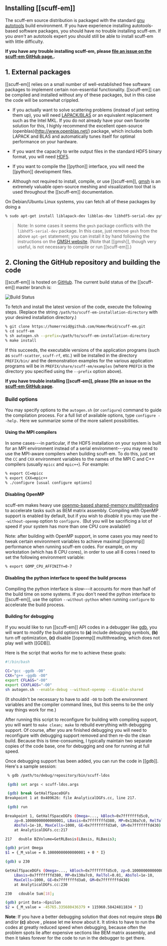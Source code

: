## Installing [[scuff-em]]

The <span class=SC>scuff-em</span> source distribution is packaged with the standard
[<span class=SC>gnu autotools</span>](https://www.gnu.org/software/automake/manual/html_node/Autotools-Introduction.html)
build environment. If you have experience installing <span class=SC>autotools</span>-based
software packages, you should have no trouble installing <span class=SC>scuff-em</span>.
If you *aren't* an <span class=SC>autotools</span> expert you should still be
able to install <span class=SC>scuff-em</span> with little difficulty.

**If you have any trouble installing <span class=SC>scuff-em</span>, please
[file an issue on the <span class=SC>scuff-em</span> GitHub page.][Issues].**

## 1. External packages

[[scuff-em]] relies on a small number of well-established free 
software packages to implement certain non-essential functionality. 
[[scuff-em]] can be compiled and installed without any of these packages, 
but in this case the code will be somewhat crippled.

+ If you actually want to solve scattering problems (instead of
  just setting them up), you will need
  [LAPACK/BLAS](http://www.netlib.org/lapack) or an equivalent
  replacement such as the Intel MKL. If you do not already have your
  own favorite solution for this, I highly recommend the excellent
  open-source (<span class=SC>openblas</span>)(http://www.openblas.net/)
  package, which includes both LAPACK and BLAS and automatically
  tunes itself for optimal performance on your hardware.

+ If you want the capacity to write output files in the 
  standard HDF5 binary format, you will need
  [HDF5](http://www.hdfgroup.org/HDF5).

+ If you want to compile the [[python]] interface, you will need the
  [[python]] development files.

+ Although not required to install, compile, or use
  [[scuff-em]],
  [<span class="SC">gmsh</span>](http://geuz.org/gmsh)
  is an extremely valuable open-source meshing and visualization
  tool that is used throughout the
  [[scuff-em]] documentation.

On Debian/Ubuntu Linux systems, you can fetch all of these packages by doing a

````bash
% sudo apt-get install liblapack-dev libblas-dev libhdf5-serial-dev python-dev gmsh
````

> Note: In some cases it seems the ``gmsh`` package conflicts with 
> the ``libhdf5-serial-dev`` package. In this case, just 
> remove ``gmsh`` from the above ``apt-get`` statement; you can 
> install it by hand following the instructions
> on the [GMSH website](http://geuz.org/gmsh).
> (Note that [[gmsh]], though very useful, 
> is not necessary to compile or run [[scuff-em]].)

## 2. Cloning the GitHub repository and building the code

[[scuff-em]] is hosted on [GitHub][GitHub].
The current build status of the [[scuff-em]] master branch is:

![Build Status](https://travis-ci.org/HomerReid/scuff-em.svg?branch=master)

To fetch and install the latest version of the 
code, execute the following steps. (Replace the string
``/path/to/scuff-em-installation-directory``
with your desired installation directory.)

````bash
% git clone https://homerreid@github.com/HomerReid/scuff-em.git
% cd scuff-em
% sh autogen.sh --prefix=/path/to/scuff-em-installation-directory
% make install
````

If this succeeds, the executable versions of the application
programs (such as ``scuff-scatter``, ``scuff-rf``, etc.) will be 
installed in the directory ``PREFIX/bin/`` 
and the demonstration examples for the various application programs 
will be in ``PREFIX/share/scuff-em/examples``
(where ``PREFIX`` is the directory you specified using the 
``--prefix`` option above).

**If you have trouble installing [[scuff-em]], please 
[file an issue on the [<span class="SC">scuff-em</span> GitHub page][Issues].**

### Build options

You may specify options to the ``autogen.sh``
(or ``configure``) command to guide the compilation process. 
For a full list of available options,
type ``configure --help.`` Here we summarize some of the
more salient possibilities.

#### Using the MPI compilers

In some cases---in particular, if the HDF5 installation on your
system is built for an MPI environment instead of a serial
environment---you may need to use the MPI-aware compilers
when building <span class=SC>scuff-em</span>. To do this,
just set the `CC` and `CXX` environment variables to
the names of the MPI C and C++ compilers (usually `mpicc` and `mpic++`). For example:

````bash
% export CC=mpicc
% export CXX=mpic++
% ./configure [usual configure options]
````

#### Disabling OpenMP

<span class=SC>scuff-em</span> makes heavy use
[<span class=SC>openmp</span>-based shared-memory multithreading](http://www.openmp.org/) to accelerate tasks such as BEM matrix assembly. Compiling with OpenMP support is enabled by default, but if you wish to *disable* it you may use the `--without-openmp` option to `configure.` (But you will be sacrificing a lot of speed if your system has more than one CPU core available!)

Note: after building with OpenMP support, in some cases you 
may need to tweak
certain environment variables to achieve maximal
[[openmp]] performance when running <span class=SC>scuff-em</span>
codes.
For example, on my workstation (which has 8 CPU cores),
in order to use all 8 cores I need to set the following environment
variable:

````bash
% export GOMP_CPU_AFFINITY=0-7
````

<a name="Disabling Python"></a>
#### Disabling the python interface to speed the build process

Compiling the python interface is slow---it accounts for
more than half of the build time on some systems.
If you don't need the python interface to [[scuff-em]],
use the option `--without-python` when running `configure`
to accelerate the build process.

<a name="Debugging"></a>
#### Building for debugging

If you would like to run [[scuff-em]] API codes in a debugger
like [<span class="SC">gdb</sc>](https://www.gnu.org/software/gdb),
you will want to modify the build options to **(a)** include
debugging symbols, **(b)** turn off optimization, **(c)**
disable [[openmp]] multithreading, which does not play well
with [[GDB]]. 

Here is the script that works for me to achieve these goals:

````bash
#!/bin/bash

CC="gcc -ggdb -O0"
CXX="g++ -ggdb -O0"
export CFLAGS="-O0"
export CXXFLAGS="-O0"
sh autogen.sh --enable-debug --without-openmp --disable-shared
````

(It shouldn't be necessary to have to add `-O0` to both the
environment variables and the compiler command lines, but
this seems to be the only way things work for me.)

After running this script to reconfigure for building with
compiling support, you will want to `make clean; make`
to rebuild everything with debugging support. Of course,
after you are finished debugging you will need to reconfigure
with debugging support removed and then re-do the 
clean build. Because this is time-consuming, I typically
maintain two separate copies of the code base, one for
debugging and one for running at full speed.

Once debugging support has been added, you can run 
the code in [[gdb]]. Here's a sample session:

````bash
 % gdb /path/to/debug/repository/bin/scuff-ldos

 (gdb) set args < scuff-ldos.args

 (gdb) break GetHalfSpaceDGFs
Breakpoint 1 at 0x409626: file AnalyticalDGFs.cc, line 217.

 (gdb) run

Breakpoint 1, GetHalfSpaceDGFs (Omega=..., kBloch=0x7fffffffd5c0, 
    zp=0.10000000000000001, LBasis=0x7fffffffd380, MP=0x130a7c0, RelTol=0.01, 
    AbsTol=1e-10, MaxCells=1000, GE=0x7fffffffd3a0, GM=0x7fffffffd430)
    at AnalyticalDGFs.cc:217

217	  double BZVolume=GetRLBasis(LBasis, RLBasis);

(gdb) print Omega
$1 = {_M_value = 0.10000000000000001 + 0 * I}

(gdb) u 230

GetHalfSpaceDGFs (Omega=..., kBloch=0x7fffffffd5c0, zp=0.10000000000000001, 
    LBasis=0x7fffffffd380, MP=0x130a7c0, RelTol=0.01, AbsTol=1e-10, 
    MaxCells=1000, GE=0x7fffffffd3a0, GM=0x7fffffffd430)
    at AnalyticalDGFs.cc:230

230	  cdouble Sum[18];

(gdb) print Data->Epsilon
$2 = {_M_value = -45765.335680436379 + 115960.58424811834 * I}
````

**Note**: If you have a better debugging solution that 
does not require steps **(b)** and/or **(c)** above , please
let me know about it. It stinks to have to run the codes
at greatly reduced speed when debugging, because often the
problem spots lie after expensive sections like BEM matrix
assembly, and then it takes forever for the code to run
in the debugger to get there.

[GitHub]:                      https://github.com/HomerReid/scuff-em/
[Issues]:                      https://github.com/HomerReid/scuff-em/issues
[LogFiles]:                    ../applications/GeneralReference.md#LogFiles
